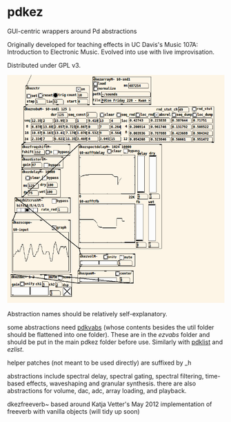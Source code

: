 # pdkez
GUI-centric wrappers around Pd abstractions

Originally developed for teaching effects in UC Davis's Music 107A: Introduction to Electronic Music. Evolved into use with live improvisation.

Distributed under GPL v3.

![screenshot](pdkez_screenshot.png)


Abstraction names should be relatively self-explanatory.

some abstractions need [pdkvabs](https://github.com/derekxkwan/pdkvabs) (whose contents besides the util folder should be flattened into one folder). These are in the *ezvabs* folder and should be put in the main pdkez folder before use. Similarly with [pdklist](https://github.com/derekxkwan/pdklist) and *ezlist*.


helper patches (not meant to be used directly) are suffixed by _h


abstractions include spectral delay, spectral gating, spectral filtering, time-based effects, waveshaping and granular synthesis. there are also abstractions for volume, dac, adc, array loading, and playback.


dkezfreeverb~ based around Katja Vetter's May 2012 implementation of freeverb with vanilla objects (will tidy up soon)
